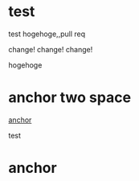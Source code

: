 test
====

test
hogehoge,,pull req

change! change! change!

hogehoge

# anchor  two space

[anchor](#anchor--two-space)
  
test
  
  
  
  
  
  
  
  
  
  
  
  
  
  
  
  
  
  
  
  
  
  
  
  
  
  
  
  
  
  
  
  
  
  
  






# anchor
